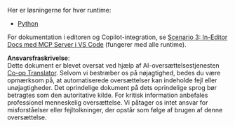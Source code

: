<!--
CO_OP_TRANSLATOR_METADATA:
{
  "original_hash": "c8c1a74c74f6c2d42d511daf12d0b6c5",
  "translation_date": "2025-07-14T06:33:37+00:00",
  "source_file": "09-CaseStudy/docs-mcp/solution/README.md",
  "language_code": "da"
}
-->
Her er løsningerne for hver runtime:
- [Python](./python/README.md)

For dokumentation i editoren og Copilot-integration, se [Scenario 3: In-Editor Docs med MCP Server i VS Code](./scenario3/README.md) (fungerer med alle runtime).

**Ansvarsfraskrivelse**:  
Dette dokument er blevet oversat ved hjælp af AI-oversættelsestjenesten [Co-op Translator](https://github.com/Azure/co-op-translator). Selvom vi bestræber os på nøjagtighed, bedes du være opmærksom på, at automatiserede oversættelser kan indeholde fejl eller unøjagtigheder. Det oprindelige dokument på dets oprindelige sprog bør betragtes som den autoritative kilde. For kritisk information anbefales professionel menneskelig oversættelse. Vi påtager os intet ansvar for misforståelser eller fejltolkninger, der opstår som følge af brugen af denne oversættelse.